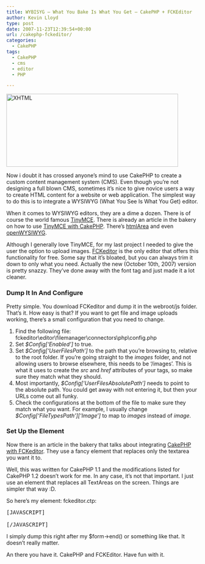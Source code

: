 ```yaml
---
title: WYBISYG – What You Bake Is What You Get – CakePHP + FCKEditor
author: Kevin Lloyd
type: post
date: 2007-11-23T12:39:54+00:00
url: /cakephp-fckeditor/
categories:
  - CakePHP
tags:
  - CakePHP
  - cms
  - editor
  - PHP

---
```

<img src="https://i0.wp.com/webdevelopment2.com/wp-content/uploads/xhtml.jpg?resize=450%2C191&#038;ssl=1" alt="XHTML" class="imageframe" height="191" width="450" data-recalc-dims="1" />
  
Now i doubt it has crossed anyone&#8217;s mind to use CakePHP to create a custom content management system (CMS). Even though you&#8217;re not designing a full blown CMS, sometimes it&#8217;s nice to give novice users a way to create HTML content for a website or web application. The simplest way to do this is to integrate a WYSIWYG (What You See Is What You Get) editor.

When it comes to WYSIWYG editors, they are a dime a dozen. There is of course the world famous [TinyMCE][1]. There is already an article in the bakery on how to use [TinyMCE with CakePHP][2]. There&#8217;s [htmlArea][3] and even [openWYSIWYG][4].

Although I generally love TinyMCE, for my last project I needed to give the user the option to upload images. [FCKeditor][5] is the only editor that offers this functionality for free. Some say that it&#8217;s bloated, but you can always trim it down to only what you need. Actually the new (October 10th, 2007) version is pretty snazzy. They&#8217;ve done away with the font tag and just made it a lot cleaner.

### Dump It In And Configure

Pretty simple. You download FCKeditor and dump it in the webroot/js folder. That&#8217;s it. How easy is that? If you want to get file and image uploads working, there&#8217;s a small configuration that you need to change.

  1. Find the following file: fckeditor\editor\filemanager\connectors\php\config.php
  2. Set _$Config[&#8216;Enabled&#8217;]_ to true.
  3. Set _$Config[&#8216;UserFilesPath&#8217;]_ to the path that you&#8217;re browsing to, relative to the root folder. If you&#8217;re going straight to the _images_ folder, and not allowing users to browse elsewhere, this needs to be &#8216;/images&#8217;. This is what it uses to create the _src_ and _href_ attributes of your tags, so make sure they match what they should.
  4. Most importantly, _$Config[&#8216;UserFilesAbsolutePath&#8217;]_ needs to point to the absolute path. You could get away with not entering it, but then your URLs come out all funky.
  5. Check the configurations at the bottom of the file to make sure they match what you want. For example, I usually change _$Config\[&#8216;FileTypesPath&#8217;\]\[&#8216;Image&#8217;\]_ to map to _images_ instead of _image._

### Set Up the Element

Now there is an article in the bakery that talks about integrating [CakePHP with FCKeditor][6]. They use a fancy element that replaces only the textarea you want it to.

Well, this was written for CakePHP 1.1 and the modifications listed for CakePHP 1.2 doesn&#8217;t work for me. In any case, it&#8217;s not that important. I just use an element that replaces all TextAreas on the screen. Things are simpler that way :D.

So here&#8217;s my element: fckeditor.ctp:

<pre>[JAVASCRIPT]

[/JAVASCRIPT]</pre>

I simply dump this right after my $form->end() or something like that. It doesn&#8217;t really matter.

An there you have it. CakePHP and FCKEditor. Have fun with it.

 [1]: http://tinymce.moxiecode.com/
 [2]: http://bakery.cakephp.org/articles/view/using-tinymce-with-cakephp
 [3]: http://www.htmlarea.com/
 [4]: http://www.openwebware.com/products/openwysiwyg/demo.shtml
 [5]: http://www.fckeditor.net/
 [6]: http://bakery.cakephp.org/articles/view/using-fckeditor-with-cakephp